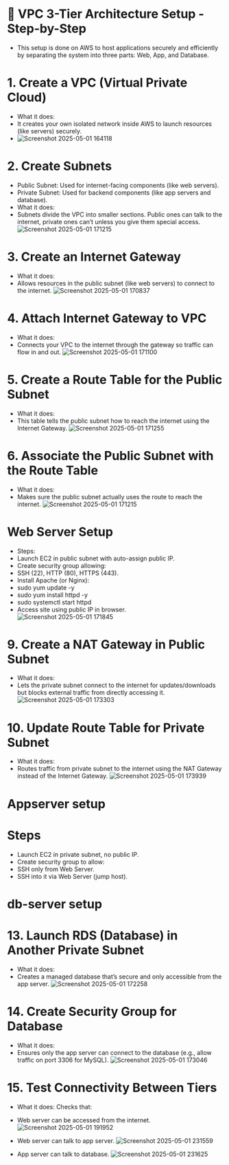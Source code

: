 # 🧱 VPC 3-Tier Architecture Setup - Step-by-Step
- This setup is done on AWS to host applications securely and efficiently by separating the system into three parts: Web, App, and Database.

# 1. Create a VPC (Virtual Private Cloud)
- What it does:
- It creates your own isolated network inside AWS to launch resources (like servers) securely.
- ![Screenshot 2025-05-01 164118](https://github.com/user-attachments/assets/6ab94d0d-7f43-4b29-85df-00e36d3e0f6b)

# 2. Create Subnets
- Public Subnet: Used for internet-facing components (like web servers).
- Private Subnet: Used for backend components (like app servers and database).
- What it does:
- Subnets divide the VPC into smaller sections. Public ones can talk to the internet, private ones can’t unless you give them special access.
 ![Screenshot 2025-05-01 171215](https://github.com/user-attachments/assets/92e5568b-4b97-42c2-9843-80d8a4daa10f)

# 3. Create an Internet Gateway
- What it does:
- Allows resources in the public subnet (like web servers) to connect to the internet.
![Screenshot 2025-05-01 170837](https://github.com/user-attachments/assets/ac150258-1c9c-40a6-8688-1fa983b804b0)

# 4. Attach Internet Gateway to VPC
- What it does:
- Connects your VPC to the internet through the gateway so traffic can flow in and out.
![Screenshot 2025-05-01 171100](https://github.com/user-attachments/assets/d2d52706-f6d7-4114-8679-660d45dedb6f)

# 5. Create a Route Table for the Public Subnet
- What it does:
- This table tells the public subnet how to reach the internet using the Internet Gateway.
![Screenshot 2025-05-01 171255](https://github.com/user-attachments/assets/3f77ab12-9542-48a4-bd79-5fca531a9c5c)

# 6. Associate the Public Subnet with the Route Table
- What it does:
- Makes sure the public subnet actually uses the route to reach the internet.
![Screenshot 2025-05-01 171215](https://github.com/user-attachments/assets/34233231-8112-488b-aa6c-ec454632de24)

# Web Server Setup
- Steps:
- Launch EC2 in public subnet with auto-assign public IP.
- Create security group allowing:
- SSH (22), HTTP (80), HTTPS (443).
- Install Apache (or Nginx):
- sudo yum update -y
- sudo yum install httpd -y
- sudo systemctl start httpd
- Access site using public IP in browser.
 ![Screenshot 2025-05-01 171845](https://github.com/user-attachments/assets/f5bbc86d-d6e4-4978-be1e-e26237c14076)

# 9. Create a NAT Gateway in Public Subnet
- What it does:
- Lets the private subnet connect to the internet for updates/downloads but blocks external traffic from directly accessing it.
 ![Screenshot 2025-05-01 173303](https://github.com/user-attachments/assets/9a705992-e70a-4be0-9940-ea5fe6781a5f)

# 10. Update Route Table for Private Subnet
- What it does:
- Routes traffic from private subnet to the internet using the NAT Gateway instead of the Internet Gateway.
![Screenshot 2025-05-01 173939](https://github.com/user-attachments/assets/87cd19a0-81d3-41a5-9103-6eda550a3ca8)

# Appserver setup
# Steps
- Launch EC2 in private subnet, no public IP.
- Create security group to allow:
- SSH only from Web Server.
- SSH into it via Web Server (jump host).

# db-server setup
# 13. Launch RDS (Database) in Another Private Subnet
- What it does:
- Creates a managed database that’s secure and only accessible from the app server.
![Screenshot 2025-05-01 172258](https://github.com/user-attachments/assets/58682d2f-ed1b-44e9-a6d3-0d5168ff22a8)

# 14. Create Security Group for Database
- What it does:
- Ensures only the app server can connect to the database (e.g., allow traffic on port 3306 for MySQL).
![Screenshot 2025-05-01 173046](https://github.com/user-attachments/assets/d9643cc4-cef9-49df-9fd4-96b9b04fb2e4)

# 15. Test Connectivity Between Tiers
- What it does:
Checks that:

- Web server can be accessed from the internet. ![Screenshot 2025-05-01 191952](https://github.com/user-attachments/assets/fe815ccb-e263-4eb6-b105-1c218275aac0)
- Web server can talk to app server.            ![Screenshot 2025-05-01 231559](https://github.com/user-attachments/assets/6c033f2b-e0bb-40ef-81f8-7ec63403f1b7)
- App server can talk to database.              ![Screenshot 2025-05-01 231625](https://github.com/user-attachments/assets/ce54781c-0035-4a95-b653-1d5179ae5007)
